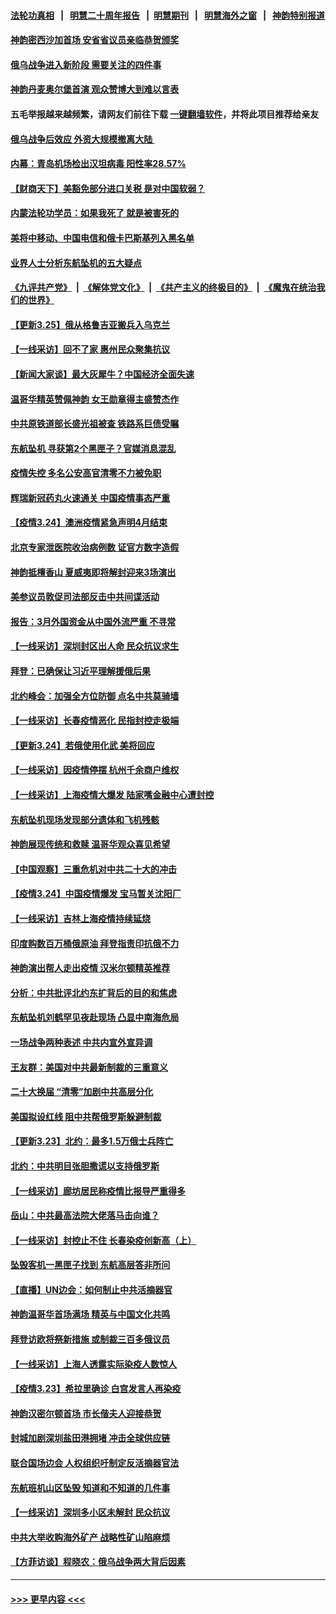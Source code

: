 #### [法轮功真相](https://github.com/gfw-breaker/truth/blob/master/README.md?t=0) &nbsp;&nbsp;|&nbsp;&nbsp; [明慧二十周年报告](https://github.com/gfw-breaker/mh-reports/blob/master/README.md?t=0) &nbsp;&nbsp;|&nbsp;&nbsp;[明慧期刊](https://github.com/gfw-breaker/mh-qikan) &nbsp;&nbsp;|&nbsp;&nbsp; [明慧海外之窗](https://github.com/gfw-breaker/mh-news/blob/master/README.md?t=0) &nbsp;&nbsp;|&nbsp;&nbsp; [神韵特别报道](https://github.com/gfw-breaker/mh-news/blob/master/shenyun.md?t=0)
#### [神韵密西沙加首场 安省省议员亲临恭贺颁奖](../pages/nf4514/n13674011.md?t=03262001) 
#### [俄乌战争进入新阶段 需要关注的四件事](../pages/nf4514/n13673379.md?t=03262001) 
#### [神韵丹麦奥尔堡首演 观众赞博大到难以言表](../pages/nf4514/n13673950.md?t=03262001) 
#### 五毛举报越来越频繁，请网友们前往下载 [一键翻墙软件](https://github.com/gfw-breaker/ssr-accounts)，并将此项目推荐给亲友
#### [俄乌战争后效应 外资大规模撤离大陆 ](../pages/nf4514/n13673050.md?t=03262001) 
#### [内幕：青岛机场检出汉坦病毒 阳性率28.57%](../pages/nf4514/n13673558.md?t=03262001) 
#### [【财商天下】美豁免部分进口关税 是对中国软弱？](../pages/nf4514/n13673298.md?t=03262001) 
#### [内蒙法轮功学员：如果我死了 就是被害死的](../pages/nf4514/n13672964.md?t=03262001) 
#### [美将中移动、中国电信和俄卡巴斯基列入黑名单](../pages/nf4514/n13673306.md?t=03262001) 
#### [业界人士分析东航坠机的五大疑点](../pages/nf4514/n13673211.md?t=03262001) 
#### [《九评共产党》](https://github.com/begood0513/9ping.md/blob/master/README.md) &nbsp;|&nbsp; [《解体党文化》](../../../../jtdwh.md/blob/master/README.md)  &nbsp;|&nbsp; [《共产主义的终极目的》](../../../../gczydzjmd.md/blob/master/README.md) &nbsp;|&nbsp; [《魔鬼在统治我们的世界》](../../../../mgztzwmdsj.md/blob/master/README.md) 
#### [【更新3.25】俄从格鲁吉亚搬兵入乌克兰](../pages/nf4514/n13672763.md?t=03262001) 
#### [【一线采访】回不了家 惠州民众聚集抗议](../pages/nf4514/n13673073.md?t=03262001) 
#### [【新闻大家谈】最大灰犀牛？中国经济全面失速](../pages/nf4514/n13672200.md?t=03262001) 
#### [温哥华精英赞佩神韵 女王勋章得主盛赞杰作](../pages/nf4514/n13672649.md?t=03262001) 
#### [中共原铁道部长盛光祖被查 铁路系巨债受瞩](../pages/nf4514/n13672587.md?t=03262001) 
#### [东航坠机 寻获第2个黑匣子？官媒消息混乱](../pages/nf4514/n13671745.md?t=03262001) 
#### [疫情失控 多名公安高官清零不力被免职](../pages/nf4514/n13672690.md?t=03262001) 
#### [辉瑞新冠药丸火速通关 中国疫情事态严重](../pages/nf4514/n13672494.md?t=03262001) 
#### [【疫情3.24】澳洲疫情紧急声明4月结束](../pages/nf4514/n13671990.md?t=03262001) 
#### [北京专家泄医院收治病例数 证官方数字造假](../pages/nf4514/n13672435.md?t=03262001) 
#### [神韵抵檀香山 夏威夷即将解封迎来3场演出](../pages/nf4514/n13672048.md?t=03262001) 
#### [美参议员敦促司法部反击中共间谍活动](../pages/nf4514/n13671601.md?t=03262001) 
#### [报告：3月外国资金从中国外流严重 不寻常](../pages/nf4514/n13670907.md?t=03262001) 
#### [【一线采访】深圳封区出人命 民众抗议求生](../pages/nf4514/n13669862.md?t=03262001) 
#### [拜登：已确保让习近平理解援俄后果](../pages/nf4514/n13670781.md?t=03262001) 
#### [北约峰会：加强全方位防御 点名中共莫骑墙](../pages/nf4514/n13670597.md?t=03262001) 
#### [【一线采访】长春疫情恶化 民指封控走极端](../pages/nf4514/n13669809.md?t=03262001) 
#### [【更新3.24】若俄使用化武 美将回应](../pages/nf4514/n13670032.md?t=03262001) 
#### [【一线采访】因疫情停摆 杭州千余商户维权](../pages/nf4514/n13669999.md?t=03262001) 
#### [【一线采访】上海疫情大爆发 陆家嘴金融中心遭封控](../pages/nf4514/n13669853.md?t=03262001) 
#### [东航坠机现场发现部分遗体和飞机残骸](../pages/nf4514/n13669844.md?t=03262001) 
#### [神韵展现传统和救赎 温哥华观众喜见希望](../pages/nf4514/n13669893.md?t=03262001) 
#### [【中国观察】三重危机对中共二十大的冲击](../pages/nf4514/n13668828.md?t=03262001) 
#### [【疫情3.24】中国疫情爆发 宝马暂关沈阳厂](../pages/nf4514/n13668470.md?t=03262001) 
#### [【一线采访】吉林上海疫情持续延烧](../pages/nf4514/n13669520.md?t=03262001) 
#### [印度购数百万桶俄原油 拜登指责印抗俄不力](../pages/nf4514/n13669518.md?t=03262001) 
#### [神韵演出帮人走出疫情 汉米尔顿精英推荐](../pages/nf4514/n13669395.md?t=03262001) 
#### [分析：中共批评北约东扩背后的目的和焦虑](../pages/nf4514/n13668482.md?t=03262001) 
#### [东航坠机刘鹤罕见夜赴现场 凸显中南海危局](../pages/nf4514/n13668867.md?t=03262001) 
#### [一场战争两种表述 中共内宣外宣异调](../pages/nf4514/n13668971.md?t=03262001) 
#### [王友群：美国对中共最新制裁的三重意义](../pages/nf4514/n13668319.md?t=03262001) 
#### [二十大换届 “清零”加剧中共高层分化](../pages/nf4514/n13668901.md?t=03262001) 
#### [美国拟设红线 阻中共帮俄罗斯躲避制裁](../pages/nf4514/n13668212.md?t=03262001) 
#### [【更新3.23】北约：最多1.5万俄士兵阵亡](../pages/nf4514/n13667672.md?t=03262001) 
#### [北约：中共明目张胆撒谎以支持俄罗斯](../pages/nf4514/n13668125.md?t=03262001) 
#### [【一线采访】廊坊居民称疫情比报导严重得多](../pages/nf4514/n13667853.md?t=03262001) 
#### [岳山：中共最高法院大佬落马击向谁？](../pages/nf4514/n13667074.md?t=03262001) 
#### [【一线采访】封控止不住 长春染疫创新高（上）](../pages/nf4514/n13667958.md?t=03262001) 
#### [坠毁客机一黑匣子找到 东航高层答非所问](../pages/nf4514/n13667217.md?t=03262001) 
#### [【直播】UN边会：如何制止中共活摘器官](../pages/nf4514/n13662752.md?t=03262001) 
#### [神韵温哥华首场满场 精英与中国文化共鸣](../pages/nf4514/n13667680.md?t=03262001) 
#### [拜登访欧将祭新措施 或制裁三百多俄议员](../pages/nf4514/n13667607.md?t=03262001) 
#### [【一线采访】上海人透露实际染疫人数惊人](../pages/nf4514/n13666659.md?t=03262001) 
#### [【疫情3.23】希拉里确诊 白宫发言人再染疫](../pages/nf4514/n13666999.md?t=03262001) 
#### [神韵汉密尔顿首场 市长偕夫人迎接恭贺](../pages/nf4514/n13666963.md?t=03262001) 
#### [封城加剧深圳盐田港拥堵 冲击全球供应链](../pages/nf4514/n13666819.md?t=03262001) 
#### [联合国场边会 人权组织吁制定反活摘器官法](../pages/nf4514/n13665965.md?t=03262001) 
#### [东航班机山区坠毁 知道和不知道的几件事](../pages/nf4514/n13666411.md?t=03262001) 
#### [【一线采访】深圳多小区未解封 民众抗议](../pages/nf4514/n13666084.md?t=03262001) 
#### [中共大举收购海外矿产 战略性矿山陷麻烦](../pages/nf4514/n13666300.md?t=03262001) 
#### [【方菲访谈】程晓农：俄乌战争两大背后因素](../pages/nf4514/n13663299.md?t=03262001) 

----
#### [ >>> 更早内容 <<< ](../indexes/nf4514-earlier.md)
